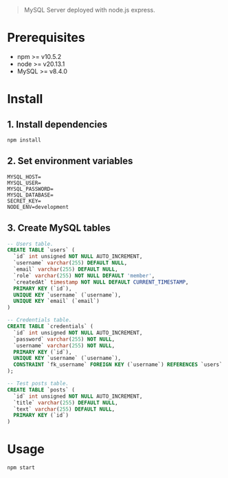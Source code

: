 > MySQL Server deployed with node.js express.

# Prerequisites

-   npm >= v10.5.2
-   node >= v20.13.1
-   MySQL >= v8.4.0

# Install

## 1. Install dependencies

```
npm install
```

## 2. Set environment variables

```
MYSQL_HOST=
MYSQL_USER=
MYSQL_PASSWORD=
MYSQL_DATABASE=
SECRET_KEY=
NODE_ENV=development
```

## 3. Create MySQL tables

```sql
-- Users table.
CREATE TABLE `users` (
  `id` int unsigned NOT NULL AUTO_INCREMENT,
  `username` varchar(255) DEFAULT NULL,
  `email` varchar(255) DEFAULT NULL,
  `role` varchar(255) NOT NULL DEFAULT 'member',
  `createdAt` timestamp NOT NULL DEFAULT CURRENT_TIMESTAMP,
  PRIMARY KEY (`id`),
  UNIQUE KEY `username` (`username`),
  UNIQUE KEY `email` (`email`)
)

-- Credentials table.
CREATE TABLE `credentials` (
  `id` int unsigned NOT NULL AUTO_INCREMENT,
  `password` varchar(255) NOT NULL,
  `username` varchar(255) NOT NULL,
  PRIMARY KEY (`id`),
  UNIQUE KEY `username` (`username`),
  CONSTRAINT `fk_username` FOREIGN KEY (`username`) REFERENCES `users` (`username`) ON UPDATE CASCADE
);

-- Test posts table.
CREATE TABLE `posts` (
  `id` int unsigned NOT NULL AUTO_INCREMENT,
  `title` varchar(255) DEFAULT NULL,
  `text` varchar(255) DEFAULT NULL,
  PRIMARY KEY (`id`)
)
```

# Usage

```
npm start
```
